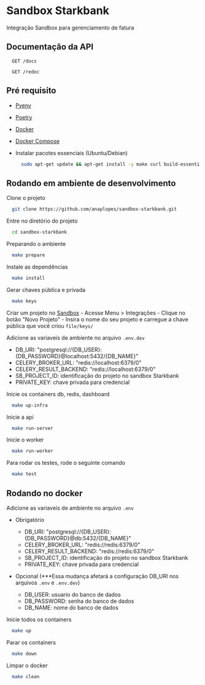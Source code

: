 # Sandbox Starkbank
Integração Sandbox para gerenciamento de fatura


## Documentação da API

```http
  GET /docs
```

```http
  GET /redoc
```


## Pré requisito

- [Pyenv](https://realpython.com/intro-to-pyenv/#installing-pyenv)
- [Poetry](https://python-poetry.org/docs/#installation)
- [Docker](https://docs.docker.com/engine/install/)
- [Docker Compose](https://docs.docker.com/compose/install/)

- Instalar pacotes essenciais (Ubuntu/Debian)
  ```bash
    sudo apt-get update && apt-get install -y make curl build-essential
  ```


## Rodando em ambiente de desenvolvimento

Clone o projeto

```bash
  git clone https://github.com/anaplopes/sandbox-starkbank.git
```

Entre no diretório do projeto

```bash
  cd sandbox-starkbank
```

Preparando o ambiente

```bash
  make prepare
```

Instale as dependências

```bash
  make install
```

Gerar chaves pública e privada

```bash
  make keys
```

Criar um projeto no [Sandbox](https://web.sandbox.starkbank.com/)
    - Acesse Menu > Integrações
    - Clique no botão "Novo Projeto"
    - Insira o nome do seu projeto e carregue a chave pública que você criou `file/keys/`

Adicione as variaveis de ambiente no arquivo `.env.dev`
  - DB_URI: "postgresql://{DB_USER}:{DB_PASSWORD}@localhost:5432/{DB_NAME}"
  - CELERY_BROKER_URL: "redis://localhost:6379/0"
  - CELERY_RESULT_BACKEND: "redis://localhost:6379/0"
  - SB_PROJECT_ID: identificação do projeto no sandbox Starkbank
  - PRIVATE_KEY: chave privada para credencial

Inicie os containers db, redis, dashboard

```bash
  make up-infra
```

Inicie a api

```bash
  make run-server
```

Inicie o worker

```bash
  make run-worker
```

Para rodar os testes, rode o seguinte comando

```bash
  make test
```


## Rodando no docker

Adicione as variaveis de ambiente no arquivo `.env`

  - Obrigatório
    - DB_URI: "postgresql://{DB_USER}:{DB_PASSWORD}@db:5432/{DB_NAME}"
    - CELERY_BROKER_URL: "redis://redis:6379/0"
    - CELERY_RESULT_BACKEND: "redis://redis:6379/0"
    - SB_PROJECT_ID: identificação do projeto no sandbox Starkbank
    - PRIVATE_KEY: chave privada para credencial

  - Opcional (***Essa mudança afetará a configuração DB_URI nos arquivos `.env` e `.env.dev`)
    - DB_USER: usuario do banco de dados
    - DB_PASSWORD: senha do banco de dados
    - DB_NAME: nome do banco de dados 

Inicie todos os containers

```bash
  make up
```

Parar os containers

```bash
  make down
```

Limpar o docker

```bash
  make clean
```
